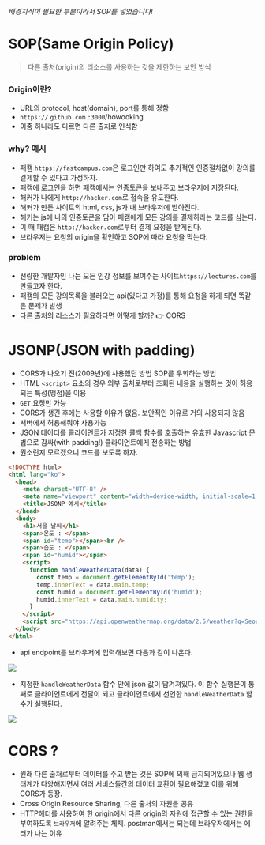 *배경지식이 필요한 부분이라서 SOP를 넣었습니다!*

# SOP(Same Origin Policy)
> 다른 출처(origin)의 리소스를 사용하는 것을 제한하는 보안 방식

### Origin이란?
  - URL의 protocol, host(domain), port를 통해 정함
  - `https://` `github.com` `:3000`/howooking
  - 이중 하나라도 다르면 다른 출처로 인식함
### why? 예시

  - 패캠 `https://fastcampus.com`은 로그인만 하여도 추가적인 인증절차없이 강의를 결제할 수 있다고 가정하자.
  - 패캠에 로그인을 하면 패캠에서는 인증토큰을 보내주고 브라우저에 저장된다.
  - 해커가 나에게 `http://hacker.com`로 접속을 유도한다.
  - 해커가 만든 사이트의 html, css, js가 내 브라우저에 받아진다.
  - 해커는 js에 나의 인증토큰을 담아 패캠에게 모든 강의를 결제하라는 코드를 심는다.
  - 이 때 패캠은 `http://hacker.com`로부터 결제 요청을 받게된다.
  - 브라우저는 요청의 origin을 확인하고 SOP에 따라 요청을 막는다.

### problem

  - 선량한 개발자인 나는 모든 인강 정보를 보여주는 사이트`https://lectures.com`를 만들고자 한다.
  - 패캠의 모든 강의목록을 불러오는 api(있다고 가정)를 통해 요청을 하게 되면 똑같은 문제가 발생
  - 다른 출처의 리소스가 필요하다면 어떻게 할까? 👉 CORS
 
# JSONP(JSON with padding)
- CORS가 나오기 전(2009년)에 사용했던 방법 SOP를 우회하는 방법
- HTML `<script>` 요소의 경우 외부 출처로부터 조회된 내용을 실행하는 것이 허용되는 특성(맹점)을 이용
- `GET` 요청만 가능
- CORS가 생긴 후에는 사용할 이유가 없음. 보안적인 이유로 거의 사용되지 않음
- 서버에서 허용해줘야 사용가능
- JSON 데이터를 클라이언트가 지정한 콜백 함수를 호출하는 유효한 Javascript 문법으로 감싸(with padding!) 클라이언트에게 전송하는 방법
- 뭔소린지 모르겠으니 코드를 보도록 하자.

```html
<!DOCTYPE html>
<html lang="ko">
  <head>
    <meta charset="UTF-8" />
    <meta name="viewport" content="width=device-width, initial-scale=1.0" />
    <title>JSONP 예시</title>
  </head>
  <body>
    <h1>서울 날씨</h1>
    <span>온도 : </span>
    <span id="temp"></span><br />
    <span>습도 : </span>
    <span id="humid"></span>
    <script>
      function handleWeatherData(data) {
        const temp = document.getElementById('temp');
        temp.innerText = data.main.temp;
        const humid = document.getElementById('humid');
        humid.innerText = data.main.humidity;
      }
    </script>
    <script src="https://api.openweathermap.org/data/2.5/weather?q=Seoul&appid=오픈웨더에서무료APIkey를받을수있어요!&units=metric&callback=handleWeatherData"></script>
  </body>
</html>

```
- api endpoint를 브라우저에 입력해보면 다음과 같이 나온다.

![](https://velog.velcdn.com/images/junsgk/post/26eac436-39ce-40ce-9106-b39cfe4c1d39/image.png)

- 지정한 `handleWeatherData` 함수 안에 json 값이 담겨져있다. 이 함수 실행문이 통째로 클라이언트에게 전달이 되고 클라이언트에서 선언한 `handleWeatherData` 함수가 실행된다.

![](https://velog.velcdn.com/images/junsgk/post/69159ed4-b185-4496-99b8-ae1725a51882/image.png)



# CORS ?
- 원래 다른 출처로부터 데이터를 주고 받는 것은 SOP에 의해 금지되어있으나 웹 생태계가 다양해지면서 여러 서비스들간의 데이터 교환이 필요해졌고 이를 위해 CORS가 등장.
- Cross Origin Resource Sharing, 다른 출처의 자원을 공유
- HTTP헤더를 사용하여 한 origin에서 다른 origin의 자원에 접근할 수 있는 권한을 부여하도록 `브라우저`에 알려주는 체제. postman에서는 되는데 브라우저에서는 에러가 나는 이유

